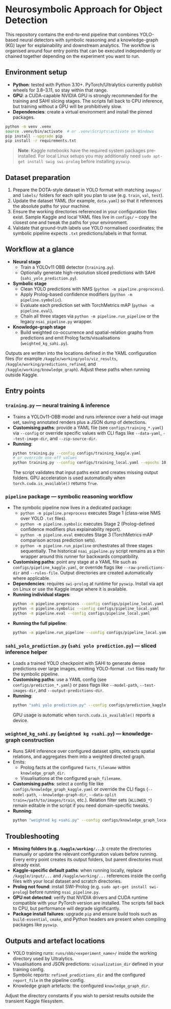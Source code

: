 # Neurosymbolic Approach for Object Detection

This repository contains the end-to-end pipeline that combines YOLO-based neural detectors with symbolic reasoning and a knowledge-graph (KG) layer for explainability and downstream analytics.  The workflow is organised around four entry points that can be executed independently or chained together depending on the experiment you want to run.

## Environment setup
- **Python**: tested with Python 3.10+. PyTorch/Ultralytics currently publish wheels for 3.8–3.11, so stay within that range.
- **GPU**: a CUDA-capable NVIDIA GPU is strongly recommended for the training and SAHI slicing stages. The scripts fall back to CPU inference, but training without a GPU will be prohibitively slow.
- **Dependencies**: create a virtual environment and install the pinned packages.

```bash
python -m venv .venv
source .venv/bin/activate  # or .venv\Scripts\activate on Windows
pip install --upgrade pip
pip install -r requirements.txt
```

> **Note**: Kaggle notebooks have the required system packages pre-installed. For local Linux setups you may additionally need `sudo apt-get install swig swi-prolog` before installing `pyswip`.

## Dataset preparation
1. Prepare the DOTA-style dataset in YOLO format with matching `images/` and `labels/` folders for each split you plan to use (e.g. `train`, `val`, `test`).
2. Update the dataset YAML (for example, `dota.yaml`) so that it references the absolute paths for your machine.
3. Ensure the working directories referenced in your configuration files exist. Sample Kaggle and local YAML files live in `configs/` – copy the closest one and tweak the paths for your environment.
4. Validate that ground-truth labels use YOLO normalised coordinates; the symbolic pipeline expects `.txt` predictions/labels in that format.

## Workflow at a glance
- **Neural stage**
  - Train a YOLOv11 OBB detector (`training.py`).
  - Optionally generate high-resolution sliced predictions with SAHI (`sahi_yolo_prediction.py`).
- **Symbolic stage**
  - Clean YOLO predictions with NMS (`python -m pipeline.preprocess`).
  - Apply Prolog-based confidence modifiers (`python -m pipeline.symbolic`).
  - Evaluate each prediction set with TorchMetrics mAP (`python -m pipeline.eval`).
  - Chain all three stages via `python -m pipeline.run_pipeline` or the legacy `nsai_pipeline.py` wrapper.
- **Knowledge-graph stage**
  - Build weighted co-occurrence and spatial-relation graphs from predictions and emit Prolog facts/visualisations (`weighted_kg_sahi.py`).

Outputs are written into the locations defined in the YAML configuration files (for example `/kaggle/working/yolo/viz_results`, `/kaggle/working/predictions_refined`, and `/kaggle/working/knowledge_graph`). Adjust these paths when running outside Kaggle.

## Entry points

### `training.py` — neural training & inference
- Trains a YOLOv11-OBB model and runs inference over a held-out image set, saving annotated renders plus a JSON dump of detections.
- **Customising paths**: provide a YAML file (see `configs/training_*.yaml`) via `--config` or override specific values with CLI flags like `--data-yaml`, `--test-image-dir`, and `--zip-source-dir`.
- **Running**:
  ```bash
  python training.py --config configs/training_kaggle.yaml
  # or override one-off values
  python training.py --config configs/training_local.yaml --epochs 100 --conf-threshold 0.2
  ```
  The script validates that input paths exist and creates missing output folders. GPU acceleration is used automatically when `torch.cuda.is_available()` returns `True`.

### `pipeline` package — symbolic reasoning workflow
- The symbolic pipeline now lives in a dedicated package:
  - `python -m pipeline.preprocess` executes Stage 1 (class-wise NMS over YOLO `.txt` files).
  - `python -m pipeline.symbolic` executes Stage 2 (Prolog-defined confidence modifiers plus explainability report).
  - `python -m pipeline.eval` executes Stage 3 (TorchMetrics mAP comparison across prediction sets).
  - `python -m pipeline.run_pipeline` orchestrates all three stages sequentially. The historical `nsai_pipeline.py` script remains as a thin wrapper around this runner for backwards compatibility.
- **Customising paths**: point any stage at a YAML file such as `configs/pipeline_kaggle.yaml`, or override flags like `--raw-predictions-dir` and `--rules-file`. Output directories are created automatically where applicable.
- **Dependencies**: requires `swi-prolog` at runtime for `pyswip`. Install via apt on Linux or use the Kaggle image where it is available.
- **Running individual stages**:
  ```bash
  python -m pipeline.preprocess --config configs/pipeline_local.yaml
  python -m pipeline.symbolic --config configs/pipeline_local.yaml
  python -m pipeline.eval --config configs/pipeline_local.yaml
  ```
- **Running the full pipeline**:
  ```bash
  python -m pipeline.run_pipeline --config configs/pipeline_local.yaml
  ```

### `sahi_yolo_prediction.py` (`sahi yolo prediction.py`) — sliced inference helper
- Loads a trained YOLO checkpoint with SAHI to generate dense predictions over large images, emitting YOLO-format `.txt` files ready for the symbolic pipeline.
- **Customising paths**: use a YAML config (see `configs/prediction_*.yaml`) or pass flags like `--model-path`, `--test-images-dir`, and `--output-predictions-dir`.
- **Running**:
  ```bash
  python "sahi yolo prediction.py" --config configs/prediction_kaggle.yaml
  ```
  GPU usage is automatic when `torch.cuda.is_available()` reports a device.

### `weighted_kg_sahi.py` (`weighted kg +sahi.py`) — knowledge-graph construction
- Runs SAHI inference over configured dataset splits, extracts spatial relations, and aggregates them into a weighted directed graph.
- Emits:
  - Prolog facts at the configured `facts_filename` within `knowledge_graph_dir`.
  - Visualisations at the configured `graph_filename`.
- **Customising paths**: select a config file like `configs/knowledge_graph_kaggle.yaml` or override the CLI flags (`--model-path`, `--knowledge-graph-dir`, `--data-split train=/path/to/images/train`, etc.). Relation filter sets (`ALLOWED_*`) remain editable in the script if you need domain-specific tweaks.
- **Running**:
  ```bash
  python "weighted kg +sahi.py" --config configs/knowledge_graph_local.yaml
  ```

## Troubleshooting
- **Missing folders (e.g. `/kaggle/working/...`)**: create the directories manually or update the relevant configuration values before running. Every entry point creates its output folders, but parent directories must already exist.
- **Kaggle-specific default paths**: when running locally, replace `/kaggle/input/...` and `/kaggle/working/...` references inside the config files with your local dataset and scratch directories.
- **Prolog not found**: install SWI-Prolog (e.g. `sudo apt-get install swi-prolog`) before running `nsai_pipeline.py`.
- **GPU not detected**: verify that NVIDIA drivers and CUDA runtime compatible with your PyTorch version are installed. The scripts fall back to CPU, but performance will degrade significantly.
- **Package install failures**: upgrade `pip` and ensure build tools such as `build-essential`, `cmake`, and Python headers are present when compiling packages like `pyswip`.

## Outputs and artefact locations
- YOLO training runs: `runs/obb/<experiment_name>/` inside the working directory used by Ultralytics.
- Visualisations and JSON predictions: `visualization_dir` defined in your training config.
- Symbolic reports: `refined_predictions_dir` and the configured `report_file` in the pipeline config.
- Knowledge graph artefacts: the configured `knowledge_graph_dir`.

Adjust the directory constants if you wish to persist results outside the transient Kaggle filesystem.
